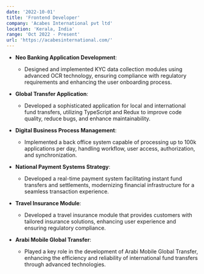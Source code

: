 ```yaml
---
date: '2022-10-01'
title: 'Frontend Developer'
company: 'Acabes International pvt ltd'
location: 'Kerala, India'
range: 'Oct 2022 - Present'
url: 'https://acabesinternational.com/'
---
```


- **Neo Banking Application Development**:
   - Designed and implemented KYC data collection modules using advanced OCR technology, ensuring compliance with regulatory requirements and enhancing the user onboarding process.
 
- **Global Transfer Application**:
   - Developed a sophisticated application for local and international fund transfers, utilizing TypeScript and Redux to improve code quality, reduce bugs, and enhance maintainability.
 
- **Digital Business Process Management**:
   - Implemented a back office system capable of processing up to 100k applications per day, handling workflow, user access, authorization, and synchronization.
 
- **National Payment Systems Strategy**:
   - Developed a real-time payment system facilitating instant fund transfers and settlements, modernizing financial infrastructure for a seamless transaction experience.
 
- **Travel Insurance Module**:
   - Developed a travel insurance module that provides customers with tailored insurance solutions, enhancing user experience and ensuring regulatory compliance.
 
- **Arabi Mobile Global Transfer**:
   - Played a key role in the development of Arabi Mobile Global Transfer, enhancing the efficiency and reliability of international fund transfers through advanced technologies.
